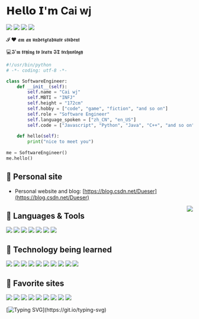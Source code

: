 # 𝗛𝗲𝗹𝗹𝗼 𝗜'𝗺 Cai wj

[![](https://img.shields.io/badge/-@hexWars-%23181717?style=flat-square&logo=github)](https://github.com/hexWars)
[![](https://img.shields.io/badge/-@hexWars-%23000000?style=flat-square&logo=gitee)](https://gitee.com/hex-cxm)
[![](https://img.shields.io/badge/-@hexWars-%23000000?style=flat-square&logo=leetcode)](https://leetcode-cn.com/u/hexWars/)
[![](https://img.shields.io/badge/-@Dueser-%23000000?style=flat-square&logo=codeforces)](https://codeforces.com/profile/Dueser)


𝓘 ❤️ 𝖆𝖒 𝖆𝖓 𝖚𝖓𝖉𝖊𝖗𝖌𝖗𝖆𝖉𝖚𝖆𝖙𝖊 𝖘𝖙𝖚𝖉𝖊𝖓𝖙

:computer:𝕴'𝖒 𝖙𝖗𝖞𝖎𝖓𝖌 𝖙𝖔 𝖑𝖊𝖆𝖗𝖓 𝕴𝕿 𝖙𝖊𝖈𝖍𝖓𝖔𝖑𝖔𝖌𝖞

```python
#!/usr/bin/python
# -*- coding: utf-8 -*-

class SoftwareEngineer:
    def __init__(self):
        self.name = "Cai wj"
        self.MBTI = "INFJ"
        self.height = "172cm"
        self.hobby = ["code", "game", "fiction", "and so on"]
        self.role = "Software Engineer"
        self.language_spoken = ["zh_CN", "en_US"]
        self.code = ["Javascript", "Python", "Java", "C++", "and so on"]
        
    def hello(self):
        print("nice to meet you")
        
me = SoftwareEngineer()
me.hello()
```



## 📜 Personal site

- Personal website and blog: [https://blog.csdn.net/Dueser](https://blog.csdn.net/Dueser)

<img align='right' src="https://github-readme-stats.vercel.app/api?username=hexWars&show_icons=true&theme=tokyonight">

## 🔧 Languages & Tools

![](https://img.shields.io/badge/Code-Java-informational?style=flat&logo=java&logoColor=white&color=6aa6f8)
![](https://img.shields.io/badge/Code-Python-informational?style=flat&logo=python&logoColor=white&color=6aa6f8)
![](https://img.shields.io/badge/Code-JavaScript-informational?style=flat&logo=javascript&logoColor=white&color=6aa6f8)
![](https://img.shields.io/badge/Editor-IDEA-informational?style=flat&logo=intellij-idea&logoColor=white&color=6aa6f8)
![](https://img.shields.io/badge/Editor-PyCharm-informational?style=flat&logo=pycharm&logoColor=white&color=6aa6f8)
![](https://img.shields.io/badge/Editor-DataGrip-informational?style=flat&logo=DataGrip&logoColor=white&color=6aa6f8)
![](https://img.shields.io/badge/Editor-WebStorm-informational?style=flat&logo=WebStorm&logoColor=white&color=6aa6f8)


## 💾 Technology being learned

![](https://img.shields.io/badge/OS-Linux-informational?style=flat&logo=linux&logoColor=white&color=6aa6f8)
![](https://img.shields.io/badge/Tools-Docker-informational?style=flat&logo=docker&logoColor=white&color=6aa6f8)
![](https://img.shields.io/badge/Tools-Git-informational?style=flat&logo=git&logoColor=white&color=6aa6f8)
![](https://img.shields.io/badge/DataBase-MySQL-informational?style=flat&logo=mysql&logoColor=white&color=6aa6f8)
![](https://img.shields.io/badge/DataBase-Redis-informational?style=flat&logo=redis&logoColor=white&color=6aa6f8)
![](https://img.shields.io/badge/DataBase-PostgreSQL-informational?style=flat&logo=PostgreSQL&logoColor=white&color=6aa6f8)
![](https://img.shields.io/badge/Frame-Flask-informational?style=flat&logo=flask&logoColor=white&color=6aa6f8)
![](https://img.shields.io/badge/Frame-Spring-informational?style=flat&logo=spring&logoColor=white&color=6aa6f8)
![](https://img.shields.io/badge/Frame-SpringBoot-informational?style=flat&logo=springboot&logoColor=white&color=6aa6f8)
![](https://img.shields.io/badge/Frame-Elasticsearch-informational?style=flat&logo=elasticsearch&logoColor=white&color=6aa6f8)

## 🍁 Favorite sites

![](https://img.shields.io/badge/Bilibili-informational?style=social&logo=bilibili&color=6aa6f8)
![](https://img.shields.io/badge/知乎-informational?style=social&logo=zhihu&color=6aa6f8)
![](https://img.shields.io/badge/Codeforces-informational?style=social&logo=codeforces&color=6aa6f8)
![](https://img.shields.io/badge/Leetcode-informational?style=social&logo=leetcode&color=6aa6f8)
![](https://img.shields.io/badge/Steam-informational?style=social&logo=steam&color=6aa6f8)
![](https://img.shields.io/badge/Epic-informational?style=social&logo=epicgames&color=6aa6f8)
![](https://img.shields.io/badge/Switch-informational?style=social&logo=nintendoswitch&color=6aa6f8)
![](https://img.shields.io/badge/Github-informational?style=social&logo=github&color=6aa6f8)
![](https://img.shields.io/badge/Gitee-informational?style=social&logo=gitee&color=6aa6f8)



[![Typing SVG](https://readme-typing-svg.herokuapp.com?color=%236DABFF&size=30&width=500&lines=Like+author%2C+like+book.)](https://git.io/typing-svg)





